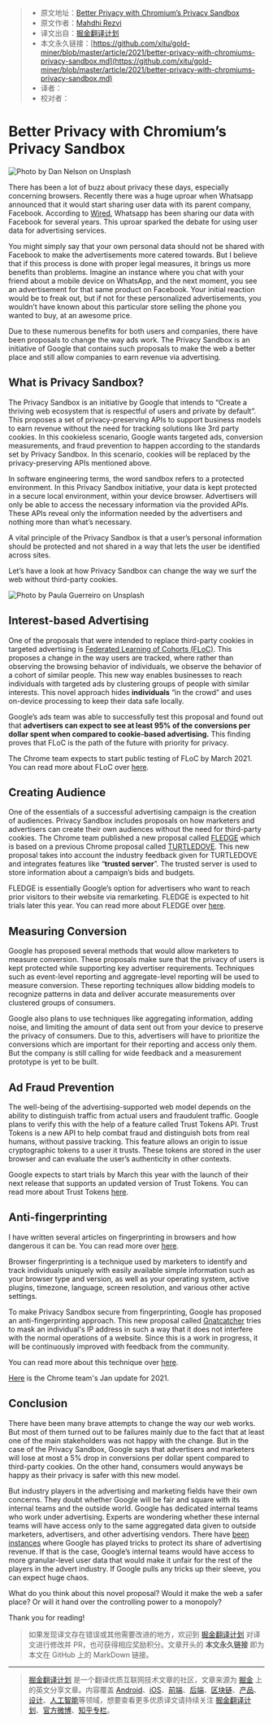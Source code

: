 > * 原文地址：[Better Privacy with Chromium’s Privacy Sandbox](https://blog.bitsrc.io/better-privacy-with-chromiums-privacy-sandbox-6134117f74be)
> * 原文作者：[Mahdhi Rezvi](https://medium.com/@mahdhirezvi)
> * 译文出自：[掘金翻译计划](https://github.com/xitu/gold-miner)
> * 本文永久链接：[https://github.com/xitu/gold-miner/blob/master/article/2021/better-privacy-with-chromiums-privacy-sandbox.md](https://github.com/xitu/gold-miner/blob/master/article/2021/better-privacy-with-chromiums-privacy-sandbox.md)
> * 译者：
> * 校对者：

# Better Privacy with Chromium’s Privacy Sandbox

![Photo by [Dan Nelson](https://unsplash.com/@danny144?utm_source=medium&utm_medium=referral) on [Unsplash](https://unsplash.com?utm_source=medium&utm_medium=referral)](https://cdn-images-1.medium.com/max/10368/0*IeaUrcmOuZUgq-Jn)

There has been a lot of buzz about privacy these days, especially concerning browsers. Recently there was a huge uproar when Whatsapp announced that it would start sharing user data with its parent company, Facebook. According to [Wired](https://www.wired.com/story/whatsapp-facebook-data-share-notification/), Whatsapp has been sharing our data with Facebook for several years. This uproar sparked the debate for using user data for advertising services.

You might simply say that your own personal data should not be shared with Facebook to make the advertisements more catered towards. But I believe that if this process is done with proper legal measures, it brings us more benefits than problems. Imagine an instance where you chat with your friend about a mobile device on WhatsApp, and the next moment, you see an advertisement for that same product on Facebook. Your initial reaction would be to freak out, but if not for these personalized advertisements, you wouldn’t have known about this particular store selling the phone you wanted to buy, at an awesome price.

Due to these numerous benefits for both users and companies, there have been proposals to change the way ads work. The Privacy Sandbox is an initiative of Google that contains such proposals to make the web a better place and still allow companies to earn revenue via advertising.

## What is Privacy Sandbox?

The Privacy Sandbox is an initiative by Google that intends to “Create a thriving web ecosystem that is respectful of users and private by default”. This proposes a set of privacy-preserving APIs to support business models to earn revenue without the need for tracking solutions like 3rd party cookies. In this cookieless scenario, Google wants targeted ads, conversion measurements, and fraud prevention to happen according to the standards set by Privacy Sandbox. In this scenario, cookies will be replaced by the privacy-preserving APIs mentioned above.

In software engineering terms, the word sandbox refers to a protected environment. In this Privacy Sandbox initiative, your data is kept protected in a secure local environment, within your device browser. Advertisers will only be able to access the necessary information via the provided APIs. These APIs reveal only the information needed by the advertisers and nothing more than what’s necessary.

A vital principle of the Privacy Sandbox is that a user’s personal information should be protected and not shared in a way that lets the user be identified across sites.

Let’s have a look at how Privacy Sandbox can change the way we surf the web without third-party cookies.

![Photo by [Paula Guerreiro](https://unsplash.com/@pguerreiro?utm_source=medium&utm_medium=referral) on [Unsplash](https://unsplash.com?utm_source=medium&utm_medium=referral)](https://cdn-images-1.medium.com/max/11850/0*Tyf4CKlKHucwp3PV)

## Interest-based Advertising

One of the proposals that were intended to replace third-party cookies in targeted advertising is [Federated Learning of Cohorts (FLoC)](https://github.com/jkarlin/floc). This proposes a change in the way users are tracked, where rather than observing the browsing behavior of individuals, we observe the behavior of a cohort of similar people. This new way enables businesses to reach individuals with targeted ads by clustering groups of people with similar interests. This novel approach hides **individuals** “in the crowd” and uses on-device processing to keep their data safe locally.

Google’s ads team was able to successfully test this proposal and found out that **advertisers can expect to see at least 95% of the conversions per dollar spent when compared to cookie-based advertising.** This finding proves that FLoC is the path of the future with priority for privacy.

The Chrome team expects to start public testing of FLoC by March 2021. You can read more about FLoC over [here](https://github.com/WICG/floc).

## Creating Audience

One of the essentials of a successful advertising campaign is the creation of audiences. Privacy Sandbox includes proposals on how marketers and advertisers can create their own audiences without the need for third-party cookies. The Chrome team published a new proposal called [FLEDGE](https://github.com/WICG/turtledove/blob/master/FLEDGE.md) which is based on a previous Chrome proposal called [TURTLEDOVE](https://github.com/WICG/turtledove). This new proposal takes into account the industry feedback given for TURTLEDOVE and integrates features like “**trusted server**”. The trusted server is used to store information about a campaign’s bids and budgets.

FLEDGE is essentially Google’s option for advertisers who want to reach prior visitors to their website via remarketing. FLEDGE is expected to hit trials later this year. You can read more about FLEDGE over [here](https://github.com/WICG/turtledove/blob/master/FLEDGE.md).

## Measuring Conversion

Google has proposed several methods that would allow marketers to measure conversion. These proposals make sure that the privacy of users is kept protected while supporting key advertiser requirements. Techniques such as event-level reporting and aggregate-level reporting will be used to measure conversion. These reporting techniques allow bidding models to recognize patterns in data and deliver accurate measurements over clustered groups of consumers.

Google also plans to use techniques like aggregating information, adding noise, and limiting the amount of data sent out from your device to preserve the privacy of consumers. Due to this, advertisers will have to prioritize the conversions which are important for their reporting and access only them. But the company is still calling for wide feedback and a measurement prototype is yet to be built.

## Ad Fraud Prevention

The well-being of the advertising-supported web model depends on the ability to distinguish traffic from actual users and fraudulent traffic. Google plans to verify this with the help of a feature called Trust Tokens API. Trust Tokens is a new API to help combat fraud and distinguish bots from real humans, without passive tracking. This feature allows an origin to issue cryptographic tokens to a user it trusts. These tokens are stored in the user browser and can evaluate the user’s authenticity in other contexts.

Google expects to start trials by March this year with the launch of their next release that supports an updated version of Trust Tokens. You can read more about Trust Tokens [here](https://web.dev/trust-tokens/).

## Anti-fingerprinting

I have written several articles on fingerprinting in browsers and how dangerous it can be. You can read more over [here]((https://blog.bitsrc.io/the-darker-side-of-pwas-you-might-not-be-aware-of-ffa7b1d08888)).

Browser fingerprinting is a technique used by marketers to identify and track individuals uniquely with easily available simple information such as your browser type and version, as well as your operating system, active plugins, timezone, language, screen resolution, and various other active settings.

To make Privacy Sandbox secure from fingerprinting, Google has proposed an anti-fingerprinting approach. This new proposal called [Gnatcatcher](https://github.com/bslassey/ip-blindness) tries to mask an individual's IP address in such a way that it does not interfere with the normal operations of a website. Since this is a work in progress, it will be continuously improved with feedback from the community.

You can read more about this technique over [here](https://github.com/bslassey/ip-blindness).

[Here](https://developer.chrome.com/blog/privacy-sandbox-update-2021-jan/) is the Chrome team's Jan update for 2021.

## Conclusion

There have been many brave attempts to change the way our web works. But most of them turned out to be failures mainly due to the fact that at least one of the main stakeholders was not happy with the change. But in the case of the Privacy Sandbox, Google says that advertisers and marketers will lose at most a 5% drop in conversions per dollar spent compared to third-party cookies. On the other hand, consumers would anyways be happy as their privacy is safer with this new model.

But industry players in the advertising and marketing fields have their own concerns. They doubt whether Google will be fair and square with its internal teams and the outside world. Google has dedicated internal teams who work under advertising. Experts are wondering whether these internal teams will have access only to the same aggregated data given to outside marketers, advertisers, and other advertising vendors. There have [been instances](http://digiday.com/uk/google-winner-googles-anti-tracking-moves-slow-amazons-ad-growth/) where Google has played tricks to protect its share of advertising revenue. If that is the case, Google’s internal teams would have access to more granular-level user data that would make it unfair for the rest of the players in the advert industry. If Google pulls any tricks up their sleeve, you can expect huge chaos.

What do you think about this novel proposal? Would it make the web a safer place? Or will it hand over the controlling power to a monopoly?

Thank you for reading!

> 如果发现译文存在错误或其他需要改进的地方，欢迎到 [掘金翻译计划](https://github.com/xitu/gold-miner) 对译文进行修改并 PR，也可获得相应奖励积分。文章开头的 **本文永久链接** 即为本文在 GitHub 上的 MarkDown 链接。

---

> [掘金翻译计划](https://github.com/xitu/gold-miner) 是一个翻译优质互联网技术文章的社区，文章来源为 [掘金](https://juejin.im) 上的英文分享文章。内容覆盖 [Android](https://github.com/xitu/gold-miner#android)、[iOS](https://github.com/xitu/gold-miner#ios)、[前端](https://github.com/xitu/gold-miner#前端)、[后端](https://github.com/xitu/gold-miner#后端)、[区块链](https://github.com/xitu/gold-miner#区块链)、[产品](https://github.com/xitu/gold-miner#产品)、[设计](https://github.com/xitu/gold-miner#设计)、[人工智能](https://github.com/xitu/gold-miner#人工智能)等领域，想要查看更多优质译文请持续关注 [掘金翻译计划](https://github.com/xitu/gold-miner)、[官方微博](http://weibo.com/juejinfanyi)、[知乎专栏](https://zhuanlan.zhihu.com/juejinfanyi)。
